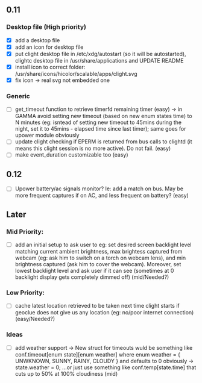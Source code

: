 ## 0.11
### Desktop file (High priority)
- [x] add a desktop file
- [x] add an icon for desktop file
- [x] put clight desktop file in /etc/xdg/autostart (so it will be autostarted), clightc desktop file in /usr/share/applications and UPDATE README
- [x] install icon to correct folder: /usr/share/icons/hicolor/scalable/apps/clight.svg
- [x] fix icon -> real svg not embedded one

### Generic
- [ ] get_timeout function to retrieve timerfd remaining timer (easy) -> in GAMMA avoid setting new timeout (based on new enum states time) to N minutes (eg: isntead of setting  new timeout to 45mins during the night, set it to 45mins - elapsed time since last timer); same goes for upower module obviously
- [ ] update clight checking if EPERM is returned from bus calls to clightd (it means this clight session is no more active). Do not fail. (easy)
- [ ] make event_duration customizable too (easy)

## 0.12
- [ ] Upower battery/ac signals monitor? Ie: add a match on bus. May be more frequent captures if on AC, and less frequent on battery? (easy)

## Later
### Mid Priority:
- [ ] add an initial setup to ask user to eg: set desired screen backlight level matching current ambient brightness, max brightess captured from webcam (eg: ask him to switch on a torch on webcam lens), and min brightness captured (ask him to cover the webcam). Moreover, set lowest backlight level and ask user if it can see (sometimes at 0 backlight display gets completely dimmed off) (mid/Needed?)


### Low Priority:
- [ ] cache latest location retrieved to be taken next time clight starts if geoclue does not give us any location (eg: no/poor internet connection) (easy/Needed?)

### Ideas
- [ ] add weather support -> New struct for timeouts wuld be something like conf.timeout[enum state][enum weather] where enum weather = { UNWKNOWN, SUNNY, RAINY, CLOUDY } and defaults to 0 obviously -> state.weather = 0; ...or just use something like conf.temp[state.time] that cuts up to 50% at 100% cloudiness (mid)
